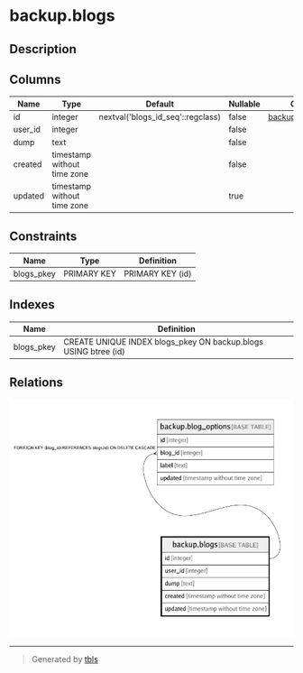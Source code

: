 # backup.blogs

## Description

## Columns

| Name    | Type                        | Default                           | Nullable | Children                                      | Parents | Comment |
| ------- | --------------------------- | --------------------------------- | -------- | --------------------------------------------- | ------- | ------- |
| id      | integer                     | nextval('blogs_id_seq'::regclass) | false    | [backup.blog_options](backup.blog_options.md) |         |         |
| user_id | integer                     |                                   | false    |                                               |         |         |
| dump    | text                        |                                   | false    |                                               |         |         |
| created | timestamp without time zone |                                   | false    |                                               |         |         |
| updated | timestamp without time zone |                                   | true     |                                               |         |         |

## Constraints

| Name       | Type        | Definition       |
| ---------- | ----------- | ---------------- |
| blogs_pkey | PRIMARY KEY | PRIMARY KEY (id) |

## Indexes

| Name       | Definition                                                      |
| ---------- | --------------------------------------------------------------- |
| blogs_pkey | CREATE UNIQUE INDEX blogs_pkey ON backup.blogs USING btree (id) |

## Relations

![er](backup.blogs.png)

---

> Generated by [tbls](https://github.com/k1LoW/tbls)
